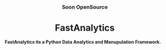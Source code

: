 <h3 align="center">Soon OpenSource</h3>


<h1 align="center">FastAnalytics</h1>


**FastAnalytics its a Python Data Analytics and Manupulation Framework.**
